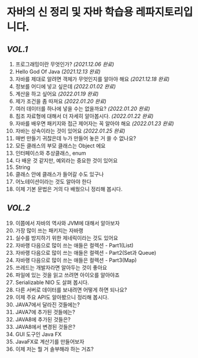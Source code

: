 # 자바의 신 정리 및 자바 학습용 레파지토리입니다.

## _VOL.1_

1. 프로그래밍이란 무엇인가? *(2021.12.06 완료)*
2. Hello God Of Java *(2021.12.13 완료)*
3. 자바를 제대로 알려면 객체가 무엇인지를 알아야 해요 *(2021.12.18 완료)*
4. 정보를 어디에 넣고 싶은데 *(2022.01.02 완료)*
5. 계산을 하고 싶어요 *(2022.01.19 완료)*
6. 제가 조건을 좀 따져요 *(2022.01.20 완료)*
7. 여러 데이터를 하나에 넣을 수는 없을까요? *(2022.01.20 완료)*
8. 침조 자료형에 대해서 더 자세히 알아봅시다. *(2022.01.22 완료)*
9. 자바를 배우면 패키지와 접근 제어자는 꼭 알아야 해요 *(2022.01.23 완료)*
10. 자바는 상속이라는 것이 있어요 *(2022.01.25 완료)*
11. 매번 만들기 귀찮은데 누가 만들어 놓은 거 쓸 수 없나요?
12. 모든 클래스의 부모 클래스는 Object 에요
13. 인터페이스와 추상클래스, enum
14. 다 배운 것 같지만, 예외라는 중요한 것이 있어요
15. String
16. 클래스 안에 클래스가 들어갈 수도 있구나
17. 어노테이션이라는 것도 알아야 한다
18. 이제 기본 문법은 거의 다 배웠으니 정리해 봅시다.

## _VOL.2_
19. 이쯤에서 자바의 역사와 JVM에 대해서 알아보자
20. 가장 많이 쓰는 패키지는 자바랭
21. 실수를 방지하기 위한 제네릭이라는 것도 있어요
22. 자바랭 다음으로 많이 쓰는 애들은 컬렉션 - Part1(List)
23. 자바랭 다음으로 많이 쓰는 애들은 컬렉션 - Part2(Set과 Queue)
24. 자바랭 다음으로 많이 쓰는 애들은 컬렉션 - Part3(Map)
25. 쓰레드는 개발자라면 알아두는 것이 좋아요
26. 파일에 있는 것을 읽고 쓰려면 아이오를 알아야죠
27. Serializable NIO 도 살펴 봅시다.
28. 다른 서버로 데이터를 보내려면 어떻게 하면 되나요?
29. 이제 주요 API도 알아봤으니 정리해 봅시다.
30. JAVA7에서 달라진 것들에는?
31. JAVA7에 추가된 것들에는?
32. JAVA8에 추가된 것들은?
33. JAVA8에서 변경된 것들은?
34. GUI 도구인 Java FX
35. JavaFX로 계산기를 만들어보자
36. 이제 저는 뭘 거 솔부해랴 하는 거죠?
